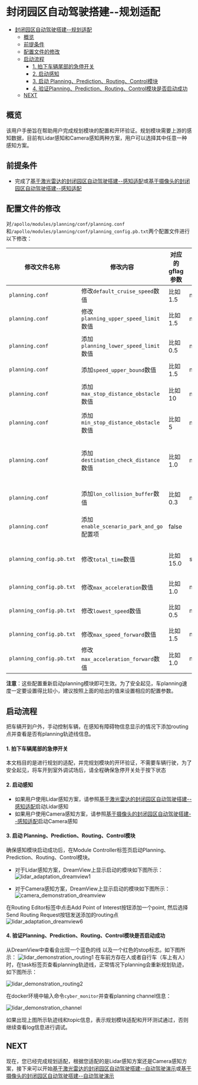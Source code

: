 # 封闭园区自动驾驶搭建--规划适配

- [封闭园区自动驾驶搭建--规划适配](#封闭园区自动驾驶搭建--规划适配)
  - [概览](#概览)
  - [前提条件](#前提条件)
  - [配置文件的修改](#配置文件的修改)
  - [启动流程](#启动流程)
      - [1. 拍下车辆尾部的急停开关](#1-拍下车辆尾部的急停开关)
      - [2. 启动感知](#2-启动感知)
      - [3. 启动 Planning、Prediction、Routing、Control模块](#3-启动-planningpredictionroutingcontrol模块)
      - [4. 验证Planning、Prediction、Routing、Control模块是否启动成功](#4-验证planningpredictionroutingcontrol模块是否启动成功)
  - [NEXT](#next)

## 概览
该用户手册旨在帮助用户完成规划模块的配置和开环验证。规划模块需要上游的感知数据，目前有Lidar感知和Camera感知两种方案，用户可以选择其中任意一种感知方案。
## 前提条件

  - 完成了[基于激光雷达的封闭园区自动驾驶搭建--感知适配](Perception_Configuration_cn.md)或[基于摄像头的封闭园区自动驾驶搭建--感知适配](../Camera_Based_Auto_Driving/Perception_Configuration_cn.md)

## 配置文件的修改
对`/apollo/modules/planning/conf/planning.conf`和`/apollo/modules/planning/conf/planning_config.pb.txt`两个配置文件进行以下修改：

|修改文件名称 | 修改内容 | 对应的gflag参数 | 单位 | 作用 | 
|---|---|---|---|---|
|`planning.conf` | 修改`default_cruise_speed`数值| 比如1.5 |m/s | 默认巡航速度|
|`planning.conf` | 修改`planning_upper_speed_limit`数值| 比如1.5 |m/s |车planning最大速度 |
|`planning.conf` | 添加`planning_lower_speed_limit`数值| 比如0.5 |m/s |车planning最小速度 |
|`planning.conf` |添加`speed_upper_bound`数值| 比如1.5 | m/s |车最大速度|
|`planning.conf` |添加`max_stop_distance_obstacle`数值| 比如10 |m | 障碍物最大停止距离|
|`planning.conf` |添加`min_stop_distance_obstacle`数值| 比如5 |m| 障碍物最小停止距离|
|`planning.conf` |添加`destination_check_distance`数值| 比如1.0 |m | 认为车已经到达目的地时，车与目的地距离|
|`planning.conf` |添加`lon_collision_buffer`数值| 比如0.3 | m|车与障碍物的默认碰撞距离|
|`planning.conf` |添加`enable_scenario_park_and_go`配置项| false | | 使起步停车场景失效|
|`planning_config.pb.txt` |修改`total_time`数值| 比如15.0 |s | planning规划多长时间的路线|
|`planning_config.pb.txt` |修改`max_acceleration`数值| 比如1.0 |m/s^2 | 车辆最大加速度|
|`planning_config.pb.txt` |修改`lowest_speed`数值| 比如0.5 |m/s | planning时车的最低速度|
|`planning_config.pb.txt` |修改`max_speed_forward`数值| 比如1.5 |m/s | 车前进的最大速度|
|`planning_config.pb.txt` |修改`max_acceleration_forward`数值| 比如1.0 |m/s^2 | 车前进的最大加速度|

**注意**：这些配置重新启动planning模块即可生效。为了安全起见，车planning速度一定要设置得比较小，建议按照上面的给出的值来设置相应的配置参数。

## 启动流程

把车辆开到户外，手动控制车辆，在感知有障碍物信息显示的情况下添加routing点并查看是否有planning轨迹线信息。

#### 1. 拍下车辆尾部的急停开关
本文档目的是进行规划的适配，并完规划模块的开环验证，不需要车辆行驶，为了安全起见，将车开到室外调试场后，请全程确保急停开关处于按下状态


#### 2. 启动感知
- 如果用户使用Lidar感知方案，请参照[基于激光雷达的封闭园区自动驾驶搭建--感知适配](Perception_Configuration_cn.md)启动Lidar感知
- 如果用户使用Camera感知方案，请参照[基于摄像头的封闭园区自动驾驶搭建--感知适配](../Camera_Based_Auto_Driving/Perception_Configuration_cn.md)启动Camera感知

#### 3. 启动 Planning、Prediction、Routing、Control模块
确保感知模块启动成功后，在Module Controller标签页启动Planning、Prediction、Routing、Control模块。
- 对于Lidar感知方案，DreamView上显示启动的模块如下图所示：
![lidar_adaptation_dreamview1](images/lidar_adaptation_dreamview7.png)

- 对于Camera感知方案，DreamView上显示启动的模块如下图所示：
![camera_demonstration_dreamview](../Camera_Based_Auto_Driving/images/camera_demonstration_dreamview.png)


在Routing Editor标签中点击Add Point of Interest按钮添加一个point, 然后选择Send Routing Request按钮发送添加的routing点
![lidar_adaptation_dreamview6](images/lidar_adaptation_dreamview6.png)



####  4. 验证Planning、Prediction、Routing、Control模块是否启动成功
从DreamView中查看会出现一个蓝色的线 以及一个红色的stop标志。如下图所示：
![lidar_demonstration_routing1](images/lidar_demonstration_routing1.png)
在车前方存在人或者自行车（车上有人）时，在task标签页查看planning轨迹线，正常情况下planning会重新规划轨迹，如下图所示：

![lidar_demonstration_routing2](images/lidar_demonstration_routing2.png)

在docker环境中输入命令`cyber_monitor`并查看planning channel信息： 

![lidar_demonstration_channel](images/lidar_demonstration_channel.png) 

如果出现上图所示轨迹线和topic信息，表示规划模块适配和开环测试通过，否则继续查看log信息进行调试。

## NEXT
现在，您已经完成规划适配，根据您适配的是Lidar感知方案还是Camera感知方案，接下来可以开始[基于激光雷达的封闭园区自动驾驶搭建--自动驾驶演示](Start_Auto_Driving_cn.md)或[基于摄像头的封闭园区自动驾驶搭建--自动驾驶演示](../Camera_Based_Auto_Driving/Start_Auto_Driving_cn.md)
